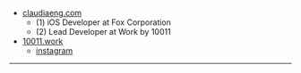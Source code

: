 - [claudiaeng.com](https://www.claudiaeng.com)
  - (1) iOS Developer at Fox Corporation
  - (2) Lead Developer at Work by 10011
- [10011.work](https://10011.work)
  - [instagram](https://www.instagram.com/10011work)

---
